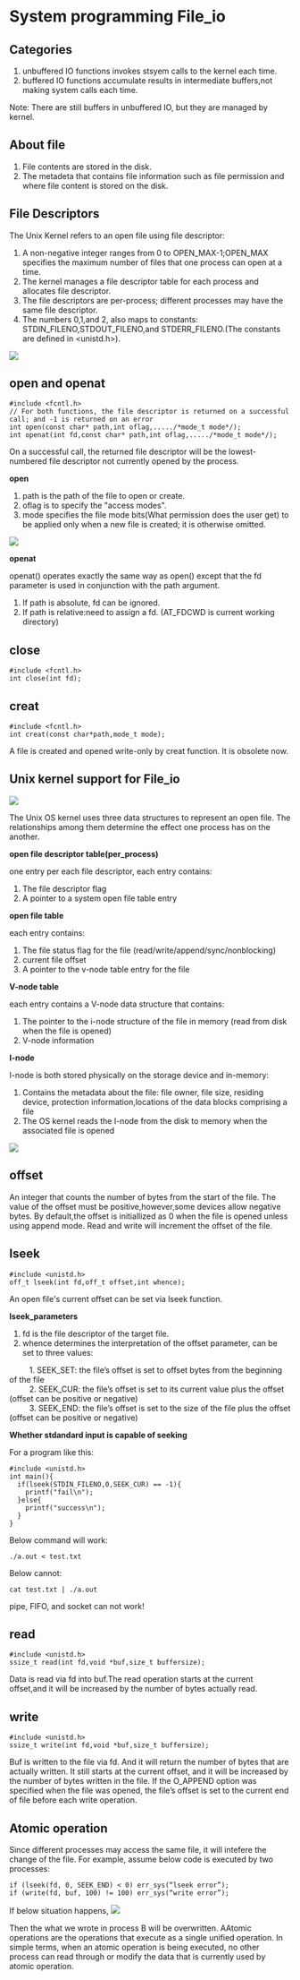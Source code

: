 # System programming File_io

## Categories

1. unbuffered IO  functions invokes stsyem calls to the kernel each time.
2. buffered IO  functions accumulate results in intermediate buffers,not making system calls each time.

Note: There are still buffers in unbuffered IO, but they are managed by kernel.

## About file

1. File contents are stored in the disk.
2. The metadeta that contains file information such as file permission and where file content is stored on the disk.

## File Descriptors

The Unix Kernel refers to an open file using file descriptor:

1. A non-negative integer ranges from 0 to OPEN_MAX-1;OPEN_MAX specifies the maximum number of files that one process can open at a time.
2. The kernel manages a file descriptor table for each process and allocates file descriptor.
3. The file descriptors are per-process; different processes may have the same file descriptor.
4. The numbers 0,1,and 2, also maps to constants: STDIN_FILENO,STDOUT_FILENO,and STDERR_FILENO.(The constants are defined in <unistd.h>).

<img src = "https://github.com/eric2003-tj/sp/blob/main/file%20descriptor.png" />

## open and openat

```
#include <fcntl.h>
// For both functions, the file descriptor is returned on a successful call; and -1 is returned on an error
int open(const char* path,int oflag,...../*mode_t mode*/);
int openat(int fd,const char* path,int oflag,...../*mode_t mode*/);
```
On a successful call, the returned file descriptor will be the lowest-numbered file descriptor not currently opened by the process.

**open**

1. path is the path of the file to open or create.
2. oflag is to specify the "access modes".
3. mode specifies the file mode bits(What permission does the user get) to be applied only when a new file is created; it is otherwise omitted.
<img src = "https://github.com/eric2003-tj/sp/blob/main/mode.png" />

**openat**

openat() operates exactly the same way as open() except that the fd parameter is used in conjunction with the path argument.  
1. If path is absolute, fd can be ignored.
2. If path is relative:need to assign a fd. (AT_FDCWD is current working directory)

## close

```
#include <fcntl.h>
int close(int fd);
```
## creat

```
#include <fcntl.h>
int creat(const char*path,mode_t mode);
```
A file is created and opened write-only by creat function. It is obsolete now.

## Unix kernel support for File_io
<img src = "https://github.com/eric2003-tj/sp/blob/main/kernel_support.png" />

The Unix OS kernel uses three data structures to represent an open file. The relationships among them determine the effect one process has on the another.

**open file descriptor table(per_process)**

one entry per each file descriptor, each entry contains:

1. The file descriptor flag
2. A pointer to a system open file table entry

**open file table**

each entry contains:

1. The file status flag for the file (read/write/append/sync/nonblocking)
2. current file offset
3. A pointer to the v-node table entry for the file

**V-node table**

each entry contains a V-node data structure that contains:

1. The pointer to the i-node structure of the file in memory (read from disk when the file is opened)
2. V-node information

**I-node**

I-node is both stored physically on the storage device and in-memory:

1. Contains the metadata about the file: file owner, file size, residing device, protection information,locations of the data blocks comprising a file
2. The OS kernel reads the I-node from the disk to memory when the associated file is opened

<img src = "https://github.com/eric2003-tj/sp/blob/main/node.png" />

## offset

An integer that counts the number of bytes from the start of the file. The value of the offset must be positive,however,some devices allow negative bytes.  By default,the offset is initiallized as 0 when the file is opened unless using append mode.  Read and write will increment the offset of the file.

## lseek

```
#include <unistd.h>
off_t lseek(int fd,off_t offset,int whence);
```

An open file's current offset can be set via lseek function.

**lseek_parameters**

1. fd is the file descriptor of the target file.
2. whence determines the interpretation of the offset parameter, can be set to three values:

$\qquad$ 1. SEEK_SET: the file’s offset is set to offset bytes from the beginning of the file  
$\qquad$ 2. SEEK_CUR: the file’s offset is set to its current value plus the offset (offset can be positive or negative)  
$\qquad$ 3. SEEK_END: the file’s offset is set to the size of the file plus the offset (offset can be positive or negative)

**Whether stdandard input is capable of seeking**

For a program like this: 

```
#include <unistd.h>
int main(){
  if(lseek(STDIN_FILENO,0,SEEK_CUR) == -1){
    printf("fail\n");
  }else{
    printf("success\n");
  }
}
```

Below command will work:

```
./a.out < test.txt
```

Below cannot:

```
cat test.txt | ./a.out
```

pipe, FIFO, and socket can not work!


## read

```
#include <unistd.h>
ssize_t read(int fd,void *buf,size_t buffersize);
```

Data is read via fd into buf.The read operation starts at the current offset,and it will be increased by the number of bytes actually read.

## write

```
#include <unistd.h>
ssize_t write(int fd,void *buf,size_t buffersize);
```

Buf is written to the file via fd. And it will return the number of bytes that are actually written. It still starts at the current offset, and it will be increased by the number of bytes written in the file.  If the O_APPEND option was specified when the file was opened, the file’s offset is set to the current end of file before each write operation.

## Atomic operation

Since different processes may access the same file, it will intefere the change of the file. For example, assume below code is executed by two processes:

```
if (lseek(fd, 0, SEEK_END) < 0) err_sys(“lseek error”);
if (write(fd, buf, 100) != 100) err_sys(“write error”);
```

If below situation happens,
<img src = "https://github.com/eric2003-tj/sp/blob/main/process.png" />

Then the what we wrote in process B will be overwritten.  AAtomic operations are the operations that execute as a single unified operation. In simple terms, when an atomic operation is being executed, no other process can read through or modify the data that is currently used by atomic operation.

